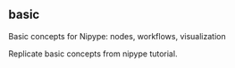 ## **basic**

Basic concepts for Nipype: nodes, workflows, visualization

Replicate basic concepts from nipype tutorial.

